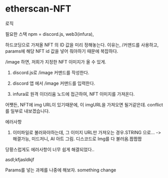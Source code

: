 # etherscan-NFT

로직

필요한 스택
npm = discord.js, web3(infura),

하드코딩으로 가져올 NFT 의 ID 값을 미리 정해놓는다.
이유는, /커맨드를 사용하고, params에 해당 NFT id 값을 넣어 줘야하기 때문에 복잡하다.

/image 하면, 저희가 지정한 NFT 이미지가 올 수 있게.

1. discord.js로 /image 커맨드를 작성한다.

2. discord 앱 에서 /image 커맨드를 입력한다.

3. infura로 원격 이더리움 노드에 접근하여, NFT 이미지를 가져온다.

어쨋든, NFT에 img URL이 있기때문에, 이 imgURL을 가져오면 될거같은데.
conflict를 일부로 내보겠습니다.


에러사항

1. 이미파일로 불러와야하는데, 그 이미지 URL만 가져오는 경우.STRING 으로... -> 해결가능, 미드저니, AI 아트 그림. 디스코드로 Img를 다 불러옴.짭짭짭

당황스럽게도 에러사항이 너무 쉽게 해결되었다..

asdl;kfjasldkjf

Params를 넣는 과제를 나중에 해보자.
something change
